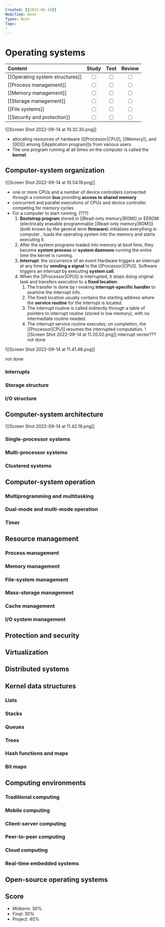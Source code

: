 ```yaml
---
Created: [[2022-06-16]]
Modified: None
Types: Note
Tags: 
- 
---
```

# Operating systems
| Content                         |           Study           |           Test            |          Review           |
|:------------------------------- |:-------------------------:|:-------------------------:|:-------------------------:|
| [[Operating system structures]] | <input type="checkbox" /> | <input type="checkbox" /> | <input type="checkbox" /> |
| [[Process management]]          | <input type="checkbox" /> | <input type="checkbox" /> | <input type="checkbox" /> |
| [[Memory management]]           | <input type="checkbox" /> | <input type="checkbox" /> | <input type="checkbox" /> |
| [[Storage management]]          | <input type="checkbox" /> | <input type="checkbox" /> | <input type="checkbox" /> |
| [[File systems]]                | <input type="checkbox" /> | <input type="checkbox" /> | <input type="checkbox" /> |
| [[Security and protection]]     | <input type="checkbox" /> | <input type="checkbox" /> | <input type="checkbox" /> |

![[Screen Shot 2022-09-14 at 10.32.30.png]]
- allocating resources of hardware ([[Processor|CPU]], [[Memory]], and [[IO]]) among [[Application program]]s from various users
- The one program running at all times on the computer is called the **kernel**. 

## Computer-system organization
![[Screen Shot 2022-09-14 at 10.54.19.png]]
- one or more CPUs and a number of device controllers connected through a common **bus** providing **access to shared memory**
- concurrent and parallel executions of CPUs and device controller competing for memory cycles
- For a computer to start running, (???)
	1. **Bootstrap program** stored in [[Read-only memory|ROM]] or EEROM (electrically erasable programmable [[Read-only memory|ROM]]) (both known by the general term **firmware**) initializes everything in computer , loads the operating system into the memory and starts executing it. 
	2. After the system programs loaded into memory at boot time, they become **system process** or **system daemons** running the entire time the kernel is running. 
	3. **Interrupt**: the occurrence of an event
	   Hardware triggers an interrupt at any time by **sending a signal** to the [[Processor|CPU]]. 
	   Software triggers an interrupt by executing **system call**. 
	4. When the [[Processor|CPU]] is interrupted, it stops doing original task and transfers execution to a **fixed location**. 
		1. The transfer is done by i  nvoking **interrupt-specific handler** to examine the interrupt info. 
		2. The fixed location usually contains the starting address where the **service routine** for the interrupt is located. 
		3. The interrupt routine is called indirectly through a table of pointers to interrupt routine (stored in low memory), with no intermediate routine needed. 
		4. The interrupt service routine executes; on completion, the [[Processor|CPU]] resumes the interrupted computation. 
		   ![[Screen Shot 2022-09-14 at 11.20.02.png]]
interrupt vector???
not done

![[Screen Shot 2022-09-14 at 11.41.48.png]]

not done
### Interrupts
### Storage structure
### I/O structure
## Computer-system architecture
![[Screen Shot 2022-09-14 at 11.42.19.png]]
### Single-processor systems
### Multi-processor systems
### Clustered systems
## Computer-system operation
### Multiprogramming and multitasking
### Dual-mode and multi-mode operation
### Timer
## Resource management
### Process management
### Memory management
### File-system management
### Mass-storage management
### Cache management
### I/O system management
## Protection and security
## Virtualization
## Distributed systems
## Kernel data structures
### Lists
### Stacks
### Queues
### Trees
### Hash functions and maps
### Bit maps
## Computing environments
### Traditional computing
### Mobile computing
### Client-server computing
### Peer-to-peer computing
### Cloud computing
### Real-time embedded systems
## Open-source operating systems

## Score
- Midterm: 30%
- Final: 30%
- Project: 40%
